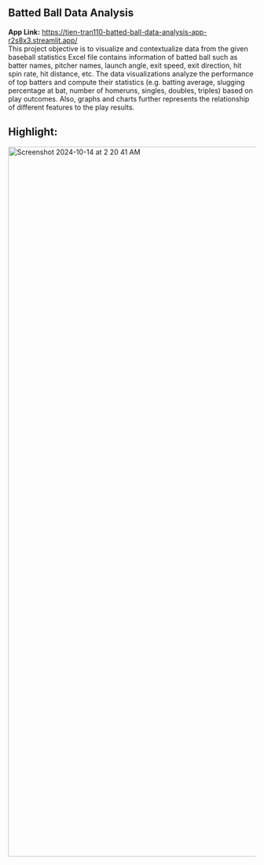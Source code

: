 ## Batted Ball Data Analysis
**App Link:** https://tien-tran110-batted-ball-data-analysis-app-r2s8x3.streamlit.app/ <br/>
This project objective is to visualize and contextualize data from the given baseball statistics Excel file contains information of 
batted ball such as batter names, pitcher names, launch angle, exit speed, exit direction, hit spin rate, hit distance, etc.
The data visualizations analyze the performance of top batters and compute their statistics (e.g. batting average, slugging percentage
at bat, number of homeruns, singles, doubles, triples) based on play outcomes. Also, graphs and charts further represents the relationship
of different features to the play results.
## Highlight:
<img width="1443" alt="Screenshot 2024-10-14 at 2 20 41 AM" src="https://github.com/user-attachments/assets/a832ea64-38f8-4a91-8b2e-0b3b9e09a7e2">
